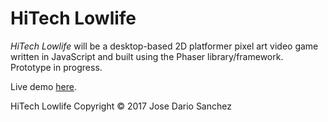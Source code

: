 # HiTech Lowlife

*HiTech Lowlife* will be a desktop-based 2D platformer pixel art video game written in JavaScript and built using the Phaser library/framework. Prototype in progress.

Live demo [here](http://game.darzyx.com/).

HiTech Lowlife Copyright © 2017 Jose Dario Sanchez
